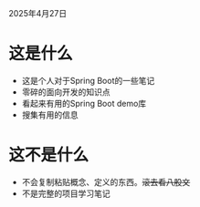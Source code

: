 2025年4月27日
# 这是什么
- 这是个人对于Spring Boot的一些笔记
- 零碎的面向开发的知识点
- 看起来有用的Spring Boot demo库
- 搜集有用的信息

# 这不是什么
- 不会复制粘贴概念、定义的东西。~~滚去看八股文~~
- 不是完整的项目学习笔记